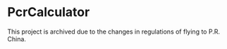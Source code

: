 # PcrCalculator

This project is archived due to the changes in regulations of flying to P.R. China.
